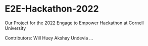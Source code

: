 # E2E-Hackathon-2022

Our Project for the 2022 Engage to Empower Hackathon at Cornell University

Contributors:
Will Huey
Akshay Undevia
...
